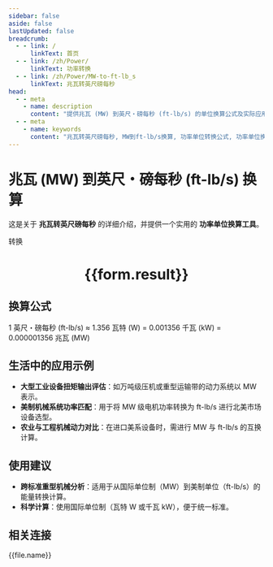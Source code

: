 ```yaml
---
sidebar: false
aside: false
lastUpdated: false
breadcrumb:
  - - link: /
      linkText: 首页
  - - link: /zh/Power/
      linkText: 功率转换
  - - link: /zh/Power/MW-to-ft-lb_s
      linkText: 兆瓦转英尺磅每秒
head:
  - - meta
    - name: description
      content: "提供兆瓦 (MW) 到英尺・磅每秒 (ft-lb/s) 的单位换算公式及实际应用场景。"
  - - meta
    - name: keywords
      content: "兆瓦转英尺磅每秒, MW到ft-lb/s换算, 功率单位转换公式, 功率单位换算工具, 重型机械动力系统"
---
```

# 兆瓦 (MW) 到英尺・磅每秒 (ft-lb/s) 换算

这是关于 **兆瓦转英尺磅每秒** 的详细介绍，并提供一个实用的 **功率单位换算工具**。

<script setup>
import { onMounted, reactive, inject ,ref  } from 'vue'
import { NButton,NForm ,NFormItem,NInput,NInputNumber,NSelect,NCard,useMessage ,NGrid ,NGi } from 'naive-ui'
import { defineClientComponent } from 'vitepress'
import { Power } from '../../files';
const convert = inject('convert')
const options =  [
  { "label": "兆瓦 (MW)", "value": "MW" },
  { "label": "英尺・磅每秒 (ft-lb/s)", "value": "ft-lb/s" }
];
const formRef = ref(null);
const rules = {
  number:{
    required: true,
    type: 'number',
    trigger: "blur"
  },
  to:{
    required: true,
    trigger: "select"
  },
  from:{
    required: true,
    trigger: "select"
  }
}
const form = reactive({
  number:null,
  to:'',
  from:'',
  result:'',
  title:'兆瓦转英尺磅每秒',
})
const convertHandler = (e) => {
   e.preventDefault();
  formRef.value?.validate((errors)=>{
    if (!errors) {
      form.result = `${form.number}${form.from} = ${convert(form.number).from(form.from).to(form.to)}${form.to}`
    }
  })
}
</script>

<n-form size="large" :model="form" ref='formRef' :rules="rules">
  <n-form-item label="数值"  path="number">
    <n-input-number size="large" style="width:100%" :min="0" v-model:value="form.number"   placeholder="请输入要转换的数值" />
  </n-form-item>
  <n-form-item label="从" path="from">
    <n-select  size="large" :options="options" v-model:value="form.from" placeholder="请选择原始单位" />
  </n-form-item>
  <n-form-item label="到" path="to">
    <n-select  size="large" :options="options" v-model:value="form.to" placeholder="请选择转换单位" />
  </n-form-item>
  <n-form-item>
    <n-button type="primary" style="width:100%" @click="convertHandler">转换</n-button>
  </n-form-item>
</n-form>
<n-card  embedded :bordered="false" hoverable>
  <div  style="text-align:center">
    <h1>{{form.result}}</h1>
  </div>
</n-card>

## 换算公式

1 英尺・磅每秒 (ft-lb/s) ≈ 1.356 瓦特 (W) = 0.001356 千瓦 (kW) = 0.000001356 兆瓦 (MW)

## 生活中的应用示例

- **大型工业设备扭矩输出评估**：如万吨级压机或重型运输带的动力系统以 MW 表示。
- **美制机械系统功率匹配**：用于将 MW 级电机功率转换为 ft-lb/s 进行北美市场设备选型。
- **农业与工程机械动力对比**：在进口美系设备时，需进行 MW 与 ft-lb/s 的互换计算。

## 使用建议

- **跨标准重型机械分析**：适用于从国际单位制（MW）到美制单位（ft-lb/s）的能量转换计算。
- **科学计算**：使用国际单位制（瓦特 W 或千瓦 kW），便于统一标准。

## 相关连接
<n-grid x-gap="12" :cols="3">
  <n-gi v-for="(file, index) in Power" :key="index">
    <n-button
      text
      tag="a"
      :href="file.path"
      type="primary"
    >
      {{file.name}}
    </n-button>
  </n-gi>
</n-grid>